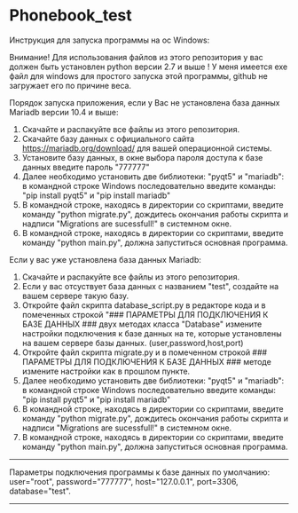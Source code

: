 # Phonebook_test

Инструкция для запуска программы на ос Windows:

Внимание! Для использования файлов из этого репозитория у вас должен быть установлен python версии 2.7 и выше !
У меня имеется exe файл для windows для простого запуска этой программы, github не загружает его по причине веса.

Порядок запуска приложения, если у Вас не установлена база данных Mariadb версии 10.4 и выше:
  
  1. Скачайте и распакуйте все файлы из этого репозитория.
  2. Скачайте базу данных с официального сайта https://mariadb.org/download/ для вашей операционной системы.
  3. Установите базу данных, в окне выбора пароля доступа к базе данных введите пароль "777777"
  4. Далее необходимо установить две библиотеки: "pyqt5" и "mariadb": в командной строке Windows последовательно введите команды:
      "pip install pyqt5" и "pip install mariadb"
  5. В командной строке, находясь в директории со скриптами, введите команду "python migrate.py", дождитесь
      окончания работы скрипта и надписи "Migrations are sucessfull!" в системном окне.
  6. В командной строке, находясь в директории со скриптами, введите команду "python main.py", должна запуститься основная программа.

Если у вас уже установлена база данных Mariadb:
  
  1. Скачайте и распакуйте все файлы из этого репозитория.
  2. Если у вас отсуствует база данных с названием "test", создайте на вашем сервере такую базу.
  3. Откройте файл скрипта database_script.py в редакторе кода и в помеченных строкой "### ПАРАМЕТРЫ ДЛЯ ПОДКЛЮЧЕНИЯ К БАЗЕ ДАННЫХ ### 
      двух методах класса "Database" измените настройки подключения к базе данных на те, которые установлены на вашем сервере базы данных. (user,password,host,port)
  4. Откройте файл скрипта migrate.py и в помеченном строкой ### ПАРАМЕТРЫ ДЛЯ ПОДКЛЮЧЕНИЯ К БАЗЕ ДАННЫХ ### методе измените настройки как в прошлом пункте.
  5. Далее необходимо установить две библиотеки: "pyqt5" и "mariadb": в командной строке Windows последовательно введите команды:
      "pip install pyqt5" и "pip install mariadb"
  6. В командной строке, находясь в директории со скриптами, введите команду "python migrate.py", дождитесь 
       окончания работы скрипта и надписи "Migrations are sucessfull!" в системном окне.
  7. В командной строке, находясь в директории со скриптами, введите команду "python main.py", должна запуститься основная программа.

***********************************************************
Параметры подключения программы к базе данных по умолчанию:
  user="root",
	password="777777",
  host="127.0.0.1",
	port=3306,
	database="test".
***********************************************************
